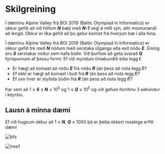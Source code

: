 # Skilgreining
Í dæminu Alpine Valley frá BOI 2019 (Baltic Olympiad in Informatics) er okkur gefið að við höfum **_N_** bæji með **_N-1_** vegi á milli sýn, allir mismunandi að lengd. Okkur er líka gefið að þú getur komist frá hverjum bæ í alla hina.

Í dæminu Alpine Valley frá BOI 2019 (Baltic Olympiad in Informatics) er okkur gefið tré með **_N_** nóðum með sérstaka útgangs eða exit nóðu **_E_**. Einnig eru **_S_** sérstakar nóður sem hafa búðir.
Við þurfum að geta svarað **_Q_** fyrispurnum af þessu formi: Ef við myndum tímabundið eiða legg **_I_**.
* Er hægt að komast að nóðu **_E_** frá nóðu **_R_** (án þess að nota legg **_I_**)?
* Ef ekki er hægt að komast í búð frá **_R_** (án þess að nota legg **_I_**)?
* Ef svo hver er styðsta búðin frá **_R_** (án þess að nota legg **_I_**)?

Þar sem að 1 ≤ **_S_** ≤ **_N_** ≤ 10<sup>5</sup> og 1 ≤ **_Q_** ≤ 10<sup>5</sup> og við gefum forritinu 3 sekúndur í keyrslu.

## Lausn á minna dæmi
Ef við hugsum okkur að 1 ≤ **_N_**, **_Q_** ≤ 1000 þá er þetta ekkert rosalega erfitt dæmi

![bfs](https://piskel-imgstore-b.appspot.com/img/25ca7947-7568-11e9-9c69-014fc5b19ac6.gif)

![tree1](http://cdncontribute.geeksforgeeks.org/wp-content/uploads/longestPathInTree.png)
